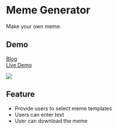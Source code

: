 # Meme Generator
Make your own meme.

## Demo
[Blog]()  
[Live Demo](https://winnie0609.github.io/meme-generator/)  

![](https://i.imgur.com/OixZDnw.gif)  

## Feature
* Provide users to select meme templates
* Users can enter text
* User can download the meme 
